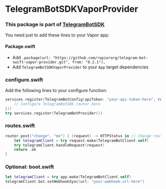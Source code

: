 # TelegramBotSDKVaporProvider
### This package is part of [TelegramBotSDK](https://github.com/rapierorg/telegram-bot-swift)


You need just to add these lines to your Vapor app:

#### Package.swift
- Add `.package(url: "https://github.com/rapierorg/telegram-bot-swift-vapor-provider.git", from: "0.2.1"),`
- Add `TelegramBotSDKVaporProvider` to your `App` target dependencies

### configure.swift
Add the following lines to your configure function:
```swift
services.register(TelegramBotConfig(apiToken: "your-api-token-here", routerConfiguration: { (router) in
    // Configure TelegramBotSDK router here
}))
try services.register(TelegramBotProvider())
```

### routes.swift
```swift
router.post("change", "me") { (request) -> HTTPStatus in // Change route
    let telegramClient = try request.make(TelegramBotClient.self)
    try telegramClient.handleRequest(request)
    return .ok
}
```

### Optional: boot.swift
```swift
let telegramClient = try app.make(TelegramBotClient.self)
telegramClient.bot.setWebhookSync(url: "your-webhook-url-here")
```
